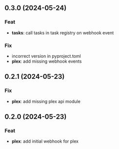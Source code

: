 ## 0.3.0 (2024-05-24)

### Feat

- **tasks**: call tasks in task registry on webhook event

### Fix

- incorrect version in pyproject.toml
- **plex**: add missing webhook events

## 0.2.1 (2024-05-23)

### Fix

- **plex**: add missing plex api module

## 0.2.0 (2024-05-23)

### Feat

- **plex**: add initial webhook for plex
